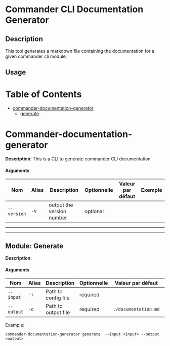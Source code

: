 # Commander CLI Documentation Generator

## Description

This tool generates a markdown file containing the documentation for a given commander cli module.

## Usage
# Table of Contents

 - [commander-documentation-generator](#commander-documentation-generator)
	 - [generate](#generate)
# Commander-documentation-generator 
**Description**: 
 This is a CLI to generate commander CLI documentation

#### Arguments
| Nom | Alias | Description | Optionnelle | Valeur par défaut | Exemple | 
| ---- | ----- | ----------- | ----------- | --------------- | ----------- | 
| `--version` | `-V` | output the version number | optional |  |
---
---
## Module: Generate <div id="generate"></div>
**Description**: 
 

#### Arguments
| Nom | Alias | Description | Optionnelle | Valeur par défaut | Exemple | 
| ---- | ----- | ----------- | ----------- | --------------- | ----------- | 
| `--input` | `-i` | Path to config file | required |  |
| `--output` | `-o` | Path to output file | required | `./documentation.md` |

 Example: 

 
    
    commander-documentation-generator generate  --input <input> --output <output>
    
